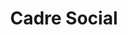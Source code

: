 ---
title: Cadre Social
description: |-
    Garantir la **mission sociale** de la structure se réalise de multiples manières. En effet, le Responsabilité Sociale des Entreprises (RSE) comporte de nombreux volets (qui touchent globalement aux 17 ODD des Nations Unies).

    Handicap International peut se greffer à ces politiques (déjà existantes et parfois concurrentes) en prenant en charge la question de l'exclusion sociale. La technologie est fortement excluante. Les conséquences d'une politique non pertinente peut amener à une mauvaise cohérence, une baisse de la motivation interne,... des impossibilités de maintenir un **haut de degré de qualification** en interne.
weight: 1
---